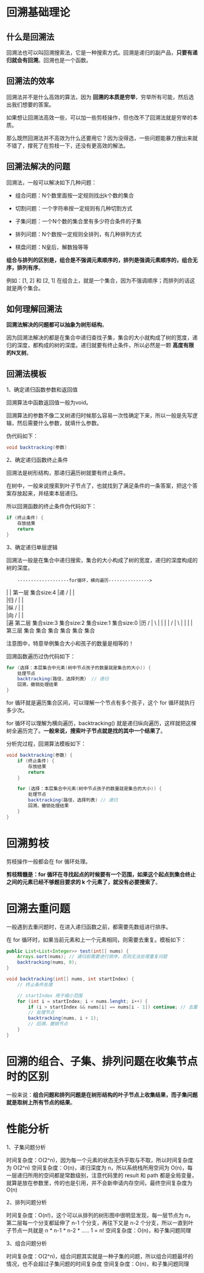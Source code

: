 # 回溯基础理论

## 什么是回溯法

回溯法也可以叫回溯搜索法，它是一种搜索方式。回溯是递归的副产品，**只要有递归就会有回溯**。回溯也是一个函数。

## 回溯法的效率

回溯法并不是什么高效的算法，因为 **回溯的本质是穷举**，穷举所有可能，然后选出我们想要的答案。

如果想让回溯法高效一些，可以加一些剪枝操作，但也改不了回溯法就是穷举的本质。

那么既然回溯法并不高效为什么还要用它？因为没得选，一些问题能暴力搜出来就不错了，撑死了在剪枝一下，还没有更高效的解法。

## 回溯法解决的问题

回溯法，一般可以解决如下几种问题：

- 组合问题：N个数里面按一定规则找出k个数的集合

- 切割问题：一个字符串按一定规则有几种切割方式

- 子集问题：一个N个数的集合里有多少符合条件的子集

- 排列问题：N个数按一定规则全排列，有几种排列方式

- 棋盘问题：N皇后，解数独等等

**组合与排列的区别是，组合是不强调元素顺序的，排列是强调元素顺序的，组合无序，排列有序**。

例如：[1, 2] 和 [2, 1] 在组合上，就是一个集合，因为不强调顺序；而排列的话这就是两个集合。

## 如何理解回溯法

**回溯法解决的问题都可以抽象为树形结构**。

因为回溯法解决的都是在集合中递归查找子集，集合的大小就构成了树的宽度，递归的深度，都构成的树的深度。递归就要有终止条件，所以必然是一颗 **高度有限的N叉树**。

## 回溯法模板

1、确定递归函数参数和返回值

回溯算法中函数返回值一般为void。

回溯算法的参数不像二叉树递归时候那么容易一次性确定下来，所以一般是先写逻辑，然后需要什么参数，就填什么参数。

伪代码如下：

```java
void backtracking(参数)
```

2、确定递归函数终止条件

回溯法是树形结构，那递归遍历树就要有终止条件。

在树中，一般来说搜索到叶子节点了，也就找到了满足条件的一条答案，把这个答案存放起来，并结束本层递归。

所以回溯函数的终止条件伪代码如下：

```java
if (终止条件) {
    存放结果
    return
}
```

3、确定递归单层逻辑

回溯法一般是在集合中递归搜索，集合的大小构成了树的宽度，递归的深度构成的树的深度。

        -------------------for循环，横向遍历--------------->
|
|   第一层                         集合size:4
|递                          /    |     |      \
|归                         /     |     |       \
|纵                        /      |     |        \
|向                       /       |     |         \
|遍 第二层       集合size:3  集合size:2 集合size:1  集合size:0
|历                /  |  \     |    |     |
|                 /   |   \    |    |     |
|   第三层       集合 集合 集合  集合 集合   集合

注意图中，特意举例集合大小和孩子的数量是相等的！

回溯函数遍历过伪代码如下：

```java
for (选择：本层集合中元素(树中节点孩子的数量就是集合的大小)) {
    处理节点
    backtracking(路径，选择列表） // 递归
    回溯，撤销处理结果
}
```

for 循环就是遍历集合区间，可以理解一个节点有多个孩子，这个 for 循环就执行多少次。

for 循环可以理解为横向遍历，backtracking() 就是递归纵向遍历，这样就把这棵树全遍历完了。**一般来说，搜索叶子节点就是找的其中一个结果了**。

分析完过程，回溯算法模板如下：

```java
void backtracking(参数) {
    if (终止条件) {
        存放结果
        return
    }

    for (选择：本层集合中元素(树中节点孩子的数量就是集合的大小)) {
        处理节点
        backtracking(路径，选择列表) // 递归
        回溯，撤销处理结果
    }
}
```

# 回溯剪枝

剪枝操作一般都会在 for 循环处理。

**剪枝精髓是：for 循环在寻找起点的时候要有一个范围，如果这个起点到集合终止之间的元素已经不够题目要求的 k 个元素了，就没有必要搜索了**。

# 回溯去重问题

一般遇到去重问题时，在进入递归函数之前，都需要先数组进行排序。

在 for 循环时，如果当前元素和上一个元素相同，则需要去重复。模板如下：

```java
public List<List<Integer>> test(int[] nums) {
    Arrays.sort(nums); // 递归前需要进行排序，否则无法处理重复问题
    backtracking(nums, 0);
}

void backtracking(int[] nums, int startIndex) {
    // 终止条件处理

    // startIndex 用于缩小范围
    for (int i = startIndex; i < nums.lenght; i++) {
        if (i > startIndex && nums[i] == nums[i - 1]) continue; // 去重，需要注意这里的判断 i > startIndex
        // 处理节点
        backtracking(nums, i + 1);
        // 回溯，撤销节点
    }
}
```

# 回溯的组合、子集、排列问题在收集节点时的区别

一般来说：**组合问题和排列问题是在树形结构的叶子节点上收集结果，而子集问题就是取树上所有节点的结果**。

# 性能分析

1、子集问题分析

时间复杂度：O(2^n)，因为每一个元素的状态无外乎取与不取，所以时间复杂度为 O(2^n)
空间复杂度：O(n)，递归深度为 n，所以系统栈所用空间为 O(n)，每一层递归所用的空间都是常数级别，注意代码里的 result 和 path 都是全局变量，就算是放在参数里，传的也是引用，并不会新申请内存空间，最终空间复杂度为 O(n)

2、排列问题分析

时间复杂度：O(n!)，这个可以从排列的树形图中很明显发现，每一层节点为 n，第二层每一个分支都延伸了 n-1 个分支，再往下又是 n-2 个分支，所以一直到叶子节点一共就是 n * n-1 * n-2 * ..... 1 = n!
空间复杂度：O(n)，和子集问题同理

3、组合问题分析

时间复杂度：O(2^n)，组合问题其实就是一种子集的问题，所以组合问题最坏的情况，也不会超过子集问题的时间复杂度
空间复杂度：O(n)，和子集问题同理